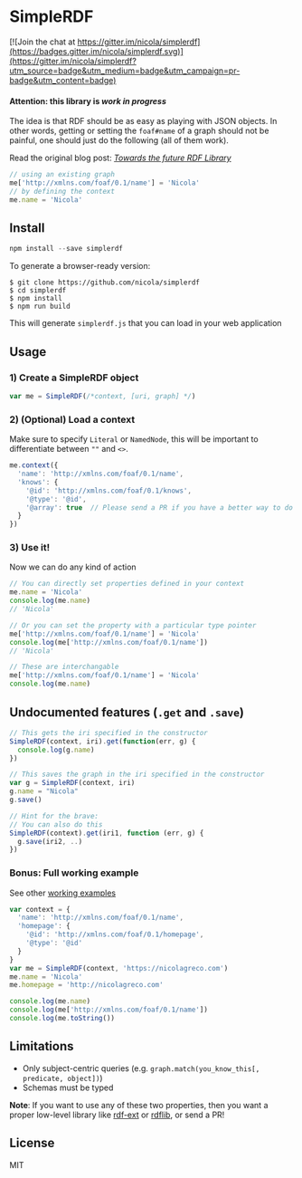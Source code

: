 # SimpleRDF

[![Join the chat at https://gitter.im/nicola/simplerdf](https://badges.gitter.im/nicola/simplerdf.svg)](https://gitter.im/nicola/simplerdf?utm_source=badge&utm_medium=badge&utm_campaign=pr-badge&utm_content=badge)

#### Attention: this library is _work in progress_

The idea is that RDF should be as easy as playing with JSON objects.
In other words, getting or setting the `foaf#name` of a graph should not be painful, one should just do the following (all of them work).

Read the original blog post: [_Towards the future RDF Library_](http://nicola.io/future-rdf/2015/)

```javascript
// using an existing graph
me['http://xmlns.com/foaf/0.1/name'] = 'Nicola'
// by defining the context
me.name = 'Nicola'
```

## Install

```javascript
npm install --save simplerdf
```

To generate a browser-ready version:
```
$ git clone https://github.com/nicola/simplerdf
$ cd simplerdf
$ npm install
$ npm run build
```

This will generate `simplerdf.js` that you can load in your web application

## Usage

### 1) Create a SimpleRDF object

```javascript
var me = SimpleRDF(/*context, [uri, graph] */)
```

### 2) (Optional) Load a context

Make sure to specify `Literal` or `NamedNode`, this will be important to differentiate between `""` and `<>`.

```javascript
me.context({
  'name': 'http://xmlns.com/foaf/0.1/name',
  'knows': {
    '@id': 'http://xmlns.com/foaf/0.1/knows',
    '@type': '@id',
    '@array': true  // Please send a PR if you have a better way to do this
  }
})
```

### 3) Use it!

Now we can do any kind of action

```javascript
// You can directly set properties defined in your context
me.name = 'Nicola'
console.log(me.name)
// 'Nicola'

// Or you can set the property with a particular type pointer
me['http://xmlns.com/foaf/0.1/name'] = 'Nicola'
console.log(me['http://xmlns.com/foaf/0.1/name'])
// 'Nicola'

// These are interchangable
me['http://xmlns.com/foaf/0.1/name'] = 'Nicola'
console.log(me.name)
```

## Undocumented features (`.get` and `.save`)

```javascript
// This gets the iri specified in the constructor
SimpleRDF(context, iri).get(function(err, g) {
  console.log(g.name)
})

// This saves the graph in the iri specified in the constructor
var g = SimpleRDF(context, iri)
g.name = "Nicola"
g.save()

// Hint for the brave:
// You can also do this
SimpleRDF(context).get(iri1, function (err, g) {
  g.save(iri2, ..)
})
```

### Bonus: Full working example

See other [working examples](https://github.com/nicola/simplerdf/tree/master/examples)

```javascript
var context = {
  'name': 'http://xmlns.com/foaf/0.1/name',
  'homepage': {
    '@id': 'http://xmlns.com/foaf/0.1/homepage',
    '@type': '@id'
  }
}
var me = SimpleRDF(context, 'https://nicolagreco.com')
me.name = 'Nicola'
me.homepage = 'http://nicolagreco.com'

console.log(me.name)
console.log(me['http://xmlns.com/foaf/0.1/name'])
console.log(me.toString())
```

## Limitations

- Only subject-centric queries (e.g. `graph.match(you_know_this[, predicate, object])`)
- Schemas must be typed

**Note**: If you want to use any of these two properties, then you want a proper low-level library like [rdf-ext](http://npm.im/rdf-ext) or [rdflib](http://npm.im/rdflib), or send a PR!

## License

MIT
